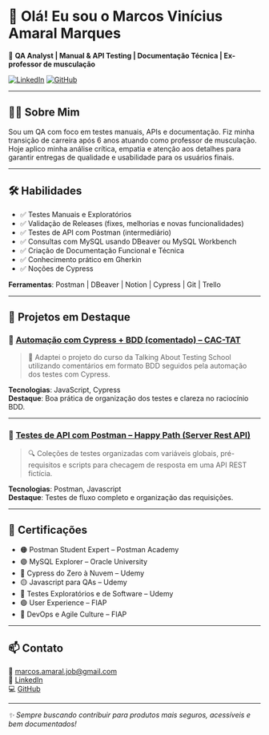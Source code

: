 # 👋 Olá! Eu sou o Marcos Vinícius Amaral Marques

🎯 **QA Analyst | Manual & API Testing | Documentação Técnica | Ex-professor de musculação**

[![LinkedIn](https://img.shields.io/badge/-LinkedIn-blue?logo=linkedin)](https://www.linkedin.com/in/marcosviniciusconnect)
[![GitHub](https://img.shields.io/badge/-GitHub-black?logo=github)](https://github.com/mvqe)

---

## 👨‍💻 Sobre Mim

Sou um QA com foco em testes manuais, APIs e documentação. Fiz minha transição de carreira após 6 anos atuando como professor de musculação. Hoje aplico minha análise crítica, empatia e atenção aos detalhes para garantir entregas de qualidade e usabilidade para os usuários finais.

---

## 🛠️ Habilidades

- ✅ Testes Manuais e Exploratórios
- ✅ Validação de Releases (fixes, melhorias e novas funcionalidades)
- ✅ Testes de API com Postman (intermediário)
- ✅ Consultas com MySQL usando DBeaver ou MySQL Workbench
- ✅ Criação de Documentação Funcional e Técnica
- ✅ Conhecimento prático em Gherkin
- ✅ Noções de Cypress

**Ferramentas**: Postman | DBeaver | Notion | Cypress | Git | Trello

---

## 📂 Projetos em Destaque

### 🔹 [Automação com Cypress + BDD (comentado) – CAC-TAT](https://github.com/mvqe/CAC-TAT-cypress-tests)

> 🧪 Adaptei o projeto do curso da Talking About Testing School utilizando comentários em formato BDD seguidos pela automação dos testes com Cypress.

**Tecnologias**: JavaScript, Cypress  
**Destaque**: Boa prática de organização dos testes e clareza no raciocínio BDD.

---

### 🔹 [Testes de API com Postman – Happy Path (Server Rest API)](https://github.com/mvqe/server-rest-api-happy-path-postman-tests)

> 🔍 Coleções de testes organizadas com variáveis globais, pré-requisitos e scripts para checagem de resposta em uma API REST fictícia.

**Tecnologias**: Postman, Javascript  
**Destaque**: Testes de fluxo completo e organização das requisições.

---

## 🧾 Certificações

- 🟠 Postman Student Expert – Postman Academy  
- 🟣 MySQL Explorer – Oracle University  
- 🔵 Cypress do Zero à Nuvem – Udemy  
- 🟡 Javascript para QAs – Udemy  
- 🔵 Testes Exploratórios e de Software – Udemy  
- 🟢 User Experience – FIAP  
- 🔴 DevOps e Agile Culture – FIAP  

---

## 📫 Contato

📧 marcos.amaral.job@gmail.com  
🔗 [LinkedIn](https://www.linkedin.com/in/marcosviniciusconnect)  
💻 [GitHub](https://github.com/mvqe)

---

_✨ Sempre buscando contribuir para produtos mais seguros, acessíveis e bem documentados!_
